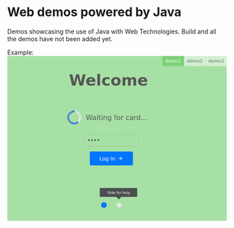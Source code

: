 Web demos powered by Java
=========================

Demos showcasing the use of Java with Web Technologies. Build and all the demos have not been added yet.

Example:
![](screenshot.png)
